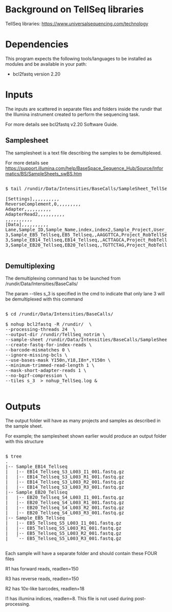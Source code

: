 # Background on TellSeq libraries 

TellSeq libraries: https://www.universalsequencing.com/technology

# Dependencies

This program expects the following tools/languages to be installed as modules and be available in your path:

- bcl2fastq  version 2.20

# Inputs

The inputs are scattered in separate files and folders inside the rundir that the Illumina instrument created to perform the sequencing task.

For more details see bcl2fastq v2.20 Software Guide.



## Samplesheet

The samplesheet is a text file describing the samples to be demultiplexed.

For more details see  https://support.illumina.com/help/BaseSpace_Sequence_Hub/Source/Informatics/BS/SampleSheets_swBS.htm

<pre>

$ tail /rundir/Data/Intensities/BaseCalls/SampleSheet_TellSeq.csv

[Settings],,,,,,,,,,
ReverseComplement,0,,,,,,,,,
Adapter,,,,,,,,,,
AdapterRead2,,,,,,,,,,
,,,,,,,,,,
[Data],,,,,,,,,,
Lane,Sample_ID,Sample_Name,index,index2,Sample_Project,User_Name,Report_No,Application,Primers,Primer_Mismatch
3,Sample_EB5_Tellseq,EB5_Tellseq,,AAGGTTCA,Project_RobTellSeq,robinson,1,,,
3,Sample_EB14_Tellseq,EB14_Tellseq,,ACTTAGCA,Project_RobTellSeq,,,,,
3,Sample_EB20_Tellseq,EB20_Tellseq,,TGTTCTAG,Project_RobTellSeq,,,,,

</pre>

## Demultiplexing

The demultiplexing command has to be launched from /rundir/Data/Intensities/BaseCalls/

The param --tiles s_3 is specified in the cmd to indicate that only lane 3 will be demultiplexed with this command

<pre>

$ cd /rundir/Data/Intensities/BaseCalls/

$ nohup bcl2fastq -R /rundir/  \
--processing-threads 24  \
--output-dir /rundir/TellSeq_notrim \
--sample-sheet /rundir/Data/Intensities/BaseCalls/SampleSheet_TellSeq.csv \
--create-fastq-for-index-reads \
--barcode-mismatches 0 \
--ignore-missing-bcls \
--use-bases-mask Y150n,Y18,I8n*,Y150n \
--minimum-trimmed-read-length 1 \
--mask-short-adapter-reads 1 \
--no-bgzf-compression \
--tiles s_3  > nohup_TellSeq.log &

</pre>

# Outputs

The output folder will have as many projects and samples as described in the sample sheet.

For example; the samplesheet shown earlier would produce an output folder with this structure

<pre>

$ tree
.
|-- Sample_EB14_Tellseq
|   |-- EB14_Tellseq_S3_L003_I1_001.fastq.gz
|   |-- EB14_Tellseq_S3_L003_R1_001.fastq.gz
|   |-- EB14_Tellseq_S3_L003_R2_001.fastq.gz
|   |-- EB14_Tellseq_S3_L003_R3_001.fastq.gz
|-- Sample_EB20_Tellseq
|   |-- EB20_Tellseq_S4_L003_I1_001.fastq.gz
|   |-- EB20_Tellseq_S4_L003_R1_001.fastq.gz
|   |-- EB20_Tellseq_S4_L003_R2_001.fastq.gz
|   |-- EB20_Tellseq_S4_L003_R3_001.fastq.gz
|-- Sample_EB5_Tellseq
|   |-- EB5_Tellseq_S5_L003_I1_001.fastq.gz
|   |-- EB5_Tellseq_S5_L003_R1_001.fastq.gz
|   |-- EB5_Tellseq_S5_L003_R2_001.fastq.gz
|   `-- EB5_Tellseq_S5_L003_R3_001.fastq.gz

</pre>

Each sample will have a separate folder and should contain these FOUR files

R1 has forward reads, readlen=150

R3 has reverse reads, readlen=150

R2 has 10x-like barcodes, readlen=18

I1 has illumina indices, readlen=8. This file is not used during post-processing.
